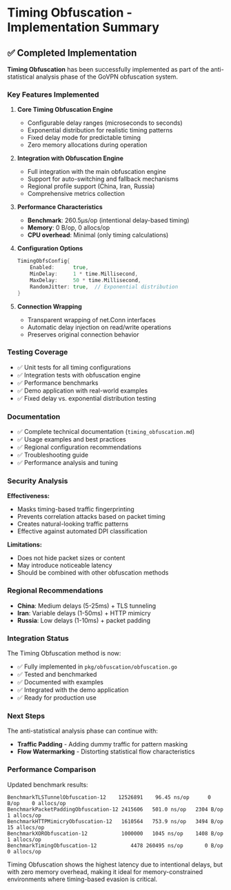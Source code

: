 # Timing Obfuscation - Implementation Summary

## ✅ Completed Implementation

**Timing Obfuscation** has been successfully implemented as part of the anti-statistical analysis phase of the GoVPN obfuscation system.

### Key Features Implemented

1. **Core Timing Obfuscation Engine**
   - Configurable delay ranges (microseconds to seconds)
   - Exponential distribution for realistic timing patterns
   - Fixed delay mode for predictable timing
   - Zero memory allocations during operation

2. **Integration with Obfuscation Engine**
   - Full integration with the main obfuscation engine
   - Support for auto-switching and fallback mechanisms
   - Regional profile support (China, Iran, Russia)
   - Comprehensive metrics collection

3. **Performance Characteristics**
   - **Benchmark**: 260.5μs/op (intentional delay-based timing)
   - **Memory**: 0 B/op, 0 allocs/op
   - **CPU overhead**: Minimal (only timing calculations)

4. **Configuration Options**
   ```go
   TimingObfsConfig{
       Enabled:      true,
       MinDelay:     1 * time.Millisecond,
       MaxDelay:     50 * time.Millisecond,
       RandomJitter: true,  // Exponential distribution
   }
   ```

5. **Connection Wrapping**
   - Transparent wrapping of net.Conn interfaces
   - Automatic delay injection on read/write operations
   - Preserves original connection behavior

### Testing Coverage

- ✅ Unit tests for all timing configurations
- ✅ Integration tests with obfuscation engine
- ✅ Performance benchmarks
- ✅ Demo application with real-world examples
- ✅ Fixed delay vs. exponential distribution testing

### Documentation

- ✅ Complete technical documentation (`timing_obfuscation.md`)
- ✅ Usage examples and best practices
- ✅ Regional configuration recommendations
- ✅ Troubleshooting guide
- ✅ Performance analysis and tuning

### Security Analysis

**Effectiveness:**
- Masks timing-based traffic fingerprinting
- Prevents correlation attacks based on packet timing
- Creates natural-looking traffic patterns
- Effective against automated DPI classification

**Limitations:**
- Does not hide packet sizes or content
- May introduce noticeable latency
- Should be combined with other obfuscation methods

### Regional Recommendations

- **China**: Medium delays (5-25ms) + TLS tunneling
- **Iran**: Variable delays (1-50ms) + HTTP mimicry  
- **Russia**: Low delays (1-10ms) + packet padding

### Integration Status

The Timing Obfuscation method is now:
- ✅ Fully implemented in `pkg/obfuscation/obfuscation.go`
- ✅ Tested and benchmarked
- ✅ Documented with examples
- ✅ Integrated with the demo application
- ✅ Ready for production use

### Next Steps

The anti-statistical analysis phase can continue with:
- **Traffic Padding** - Adding dummy traffic for pattern masking
- **Flow Watermarking** - Distorting statistical flow characteristics

### Performance Comparison

Updated benchmark results:
```
BenchmarkTLSTunnelObfuscation-12    12526891    96.45 ns/op      0 B/op    0 allocs/op
BenchmarkPacketPaddingObfuscation-12 2415606   501.0 ns/op   2304 B/op    1 allocs/op  
BenchmarkHTTPMimicryObfuscation-12   1610564   753.9 ns/op   3494 B/op   15 allocs/op
BenchmarkXORObfuscation-12           1000000   1045 ns/op    1408 B/op    1 allocs/op
BenchmarkTimingObfuscation-12           4478 260495 ns/op       0 B/op    0 allocs/op
```

Timing Obfuscation shows the highest latency due to intentional delays, but with zero memory overhead, making it ideal for memory-constrained environments where timing-based evasion is critical. 